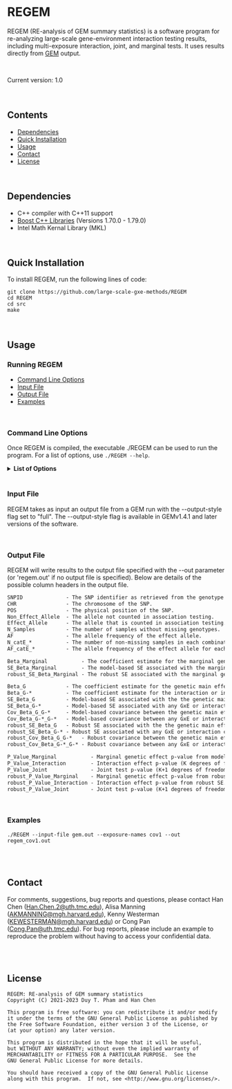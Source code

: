 # REGEM

REGEM (RE-analysis of GEM summary statistics) is a software program for re-analyzing large-scale gene-environment interaction testing results, including multi-exposure interaction, joint, and marginal tests. It uses results directly from [GEM](https://github.com/large-scale-gxe-methods/GEM) output.

<br />  

Current version: 1.0

<br />  

## Contents 
- [Dependencies](#dependencies)
- [Quick Installation](#quick-installation)
- [Usage](#usage)
- [Contact](#contact)
- [License](#license)

<br />  

## Dependencies

- C++ compiler with C++11 support
- [Boost C++ Libraries](https://www.boost.org/) (Versions 1.70.0 - 1.79.0)
- Intel Math Kernal Library (MKL)

<br />

## Quick Installation

To install REGEM, run the following lines of code:
 ```
git clone https://github.com/large-scale-gxe-methods/REGEM
cd REGEM
cd src
make
 ``` 
 
<br />  

## Usage

### Running REGEM
- [Command Line Options](#command-line-options)
- [Input File](#input-file)
- [Output File](#output-file)
- [Examples](#examples)

<br />

### Command Line Options
Once REGEM is compiled, the executable ./REGEM can be used to run the program.
For a list of options, use ```./REGEM --help```.

<details>
     <summary> <b>List of Options</b> </summary>

```
General Options:
 
   --help                
   		Prints available options and exits.  
    
   --version             
   		Prints the version of REGEM and exits.


File Options:
   --input-file        
   		Path to the input file containing GEM results.  
    
   --out  
   		Full path and extension to where REGEM output results.  
   		Default: regem.out  
    
   --output-style  
   		Modifies the output of REGEM. Must be one of the following:
   			minimum: Output the summary statistics for only the GxE and marginal G terms.
   			   meta: 'minimum' output plus additional fields for the main G and any GxCovariate terms.
   				 For a robust analysis, additional columns for the model-based summary statistics will be included.
   			   full: 'meta' output plus additional fields needed for re-analyses of a subset of interactions.
   			Default: full  


Input File Options:  

   --exposure-names      
   		One or more column names in the input file naming the exposure(s) to be included in interaction tests.  
        
   --int-covar-names     
   		Any column names in the input file naming the covariate(s) for which interactions should be included for adjustment (mutually exclusive with --exposure-names).

```
</details>

<br /> 

### Input File

REGEM takes as input an output file from a GEM run with the --output-style flag set to "full". The --output-style flag is available in GEMv1.4.1 and later versions of the software.

<br />

### Output File

REGEM will write results to the output file specified with the --out parameter (or 'regem.out' if no output file is specified).
Below are details of the possible column headers in the output file.

```diff 
SNPID              - The SNP identifier as retrieved from the genotype file.
CHR                - The chromosome of the SNP.
POS                - The physical position of the SNP. 
Non_Effect_Allele  - The allele not counted in association testing.  
Effect_Allele      - The allele that is counted in association testing.  
N_Samples          - The number of samples without missing genotypes.
AF                 - The allele frequency of the effect allele.
N_catE_*           - The number of non-missing samples in each combination of strata for all of the categorical exposures and interaction covariates.
AF_catE_*          - The allele frequency of the effect allele for each combination of strata for all of the catgorical exposure or interaction covariate.

Beta_Marginal           - The coefficient estimate for the marginal genetic effect (i.e., from a model with no interaction terms).
SE_Beta_Marginal        - The model-based SE associated with the marginal genetic effect estimate.  
robust_SE_Beta_Marginal - The robust SE associated with the marginal genetic effect estimate.

Beta_G             - The coefficient estimate for the genetic main effect (G).
Beta_G-*           - The coefficient estimate for the interaction or interaction covariate terms.
SE_Beta_G          - Model-based SE associated with the the genetic main effect (G).  
SE_Beta_G-*        - Model-based SE associated with any GxE or interaction covariate terms.
Cov_Beta_G_G-*     - Model-based covariance between the genetic main effect (G) and any GxE or interaction covariate terms.  
Cov_Beta_G-*_G-*   - Model-based covariance between any GxE or interaction covariate terms.
robust_SE_Beta_G   - Robust SE associated with the the genetic main effect (G).  
robust_SE_Beta_G-* - Robust SE associated with any GxE or interaction covariate terms.
robust_Cov_Beta_G_G-*   - Robust covariance between the genetic main effect (G) and any GxE or interaction covariate terms.
robust_Cov_Beta_G-*_G-* - Robust covariance between any GxE or interaction covariate terms. 

P_Value_Marginal           - Marginal genetic effect p-value from model-based SE.
P_Value_Interaction        - Interaction effect p-value (K degrees of freedom test of interaction effect) from model-based SE. (K is number of major exposures)
P_Value_Joint              - Joint test p-value (K+1 degrees of freedom test of genetic and interaction effect) from model-based SE.
robust_P_Value_Marginal    - Marginal genetic effect p-value from robust SE.
robust_P_Value_Interaction - Interaction effect p-value from robust SE.
robust_P_Value_Joint       - Joint test p-value (K+1 degrees of freedom test of genetic and interaction effect) from robust SE.
```

<br />

### Examples  

```unix
./REGEM --input-file gem.out --exposure-names cov1 --out regem_cov1.out
```
<br />
<br />

## Contact 
For comments, suggestions, bug reports and questions, please contact Han Chen (Han.Chen.2@uth.tmc.edu), Alisa Manning (AKMANNING@mgh.harvard.edu), Kenny Westerman (KEWESTERMAN@mgh.harvard.edu) or Cong Pan (Cong.Pan@uth.tmc.edu). For bug reports, please include an example to reproduce the problem without having to access your confidential data.

<br />
<br />

## License 

 ```
 REGEM: RE-analysis of GEM summary statistics
 Copyright (C) 2021-2023 Duy T. Pham and Han Chen
 
 This program is free software: you can redistribute it and/or modify
 it under the terms of the GNU General Public License as published by
 the Free Software Foundation, either version 3 of the License, or
 (at your option) any later version.

 This program is distributed in the hope that it will be useful,
 but WITHOUT ANY WARRANTY; without even the implied warranty of
 MERCHANTABILITY or FITNESS FOR A PARTICULAR PURPOSE.  See the
 GNU General Public License for more details.

 You should have received a copy of the GNU General Public License
 along with this program.  If not, see <http://www.gnu.org/licenses/>.
 ```
